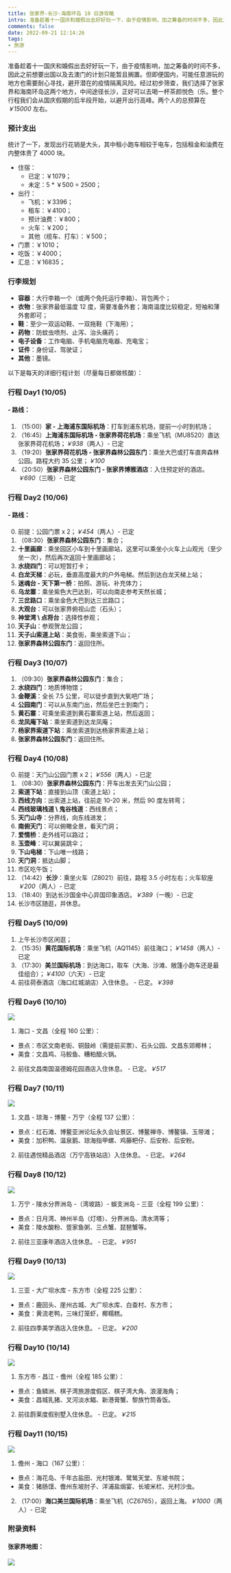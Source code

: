 ```yaml
---
title: 张家界-长沙-海南环岛 10 日游攻略
intro: 准备趁着十一国庆和婚假出去好好玩一下，由于疫情影响，加之筹备的时间不多，因此之前想要出国以及去澳门的计划只能暂且搁置。但即便国内，可能任意游玩的地方也需要耐心寻找，避开潜在的疫情隔离风险。经过初步筛查，我们选择了张家界和海南环岛这两个地方，中间途径长沙，正好可以去喝一杯茶颜悦色（乐。整个行程我们会从国庆假期的后半段开始，以避开出行高峰。两个人的总预算在 ￥15000 ~ ￥20000。
comments: false
date: 2022-09-21 12:14:26
tags:
- 旅游
---
```


准备趁着十一国庆和婚假出去好好玩一下，由于疫情影响，加之筹备的时间不多，因此之前想要出国以及去澳门的计划只能暂且搁置。但即便国内，可能任意游玩的地方也需要耐心寻找，避开潜在的疫情隔离风险。经过初步筛查，我们选择了张家界和海南环岛这两个地方，中间途径长沙，正好可以去喝一杯茶颜悦色（乐。整个行程我们会从国庆假期的后半段开始，以避开出行高峰。两个人的总预算在 *￥15000* 左右。


### 预计支出

统计了一下，发现出行花销是大头，其中租小跑车相较于电车，包括租金和油费在内整体贵了 4000 块。

* 住宿：
  * 已定：￥1079；
  * 未定：5 * ￥500 = 2500；
* 出行：
  * 飞机：￥3396；
  * 租车：￥4100；
  * 预计油费：￥800；
  * 火车：￥200；
  * 其他（缆车、打车）：￥500；
* 门票：￥1010；
* 吃饭：￥4000；
* 汇总：￥16835；

### 行李规划

* **容器**：大行李箱一个（或两个免托运行李箱）、背包两个；
* **衣物**：张家界最低温度 12 度，需要准备外套；海南温度比较稳定，短袖和薄外套即可；
* **鞋**：至少一双运动鞋、一双拖鞋（下海用）；
* **药物**：防蚊虫喷剂、止泻、治头痛药；
* **电子设备**：工作电脑、手机电脑充电器、充电宝；
* **证件**：身份证、驾驶证；
* **其他**：墨镜。


以下是每天的详细行程计划（尽量每日都做核酸）：

### 行程 Day1 (10/05)

#### - 路线：

1. （15:00）**家 - 上海浦东国际机场**：打车到浦东机场，提前一小时到机场；
2. （16:45）**上海浦东国际机场 - 张家界荷花机场**：乘坐飞机（MU8520）直达张家界荷花机场；*￥938*（两人）- 已定
3. （19:20）**张家界荷花机场 - 张家界森林公园东门**：乘坐大巴或打车直奔森林公园。路程大约 35 公里；*￥100*
4. （20:50）**张家界森林公园东门 - 张家界博雅酒店**：入住预定好的酒店。*￥690*（三晚）- 已定


### 行程 Day2 (10/06)

#### - 路线：

0. 前提：公园门票 x 2；*￥454*（两人）- 已定
1. （08:30）**张家界森林公园东门**：集合；
2. **十里画廊**：乘坐园区小车到十里画廊站，这里可以乘坐小火车上山观光（至少坐一次），然后再次返回十里画廊站；
3. **水绕四门**：可以短暂打卡；
4. **白龙天梯**：必玩，垂直高度最大的户外电梯。然后到达白龙天梯上站；
5. **迷魂台 - 天下第一桥**：拍照、游玩、补充体力；
6. **乌龙寨**：乘坐紫色大巴达到，可以向南走参考天然长城；
7. **三岔路口**：乘坐金色大巴到达三岔路口；
8. **大观台**：可以张家界俯视山峦（石头）；
9. **神堂湾 \ 点将台**：选择性参观；
10. **天子山**：参观贺龙公园；
11. **天子山索道上站**：美食街，乘坐索道下山；
12. **张家界森林公园东门**：返回住所。

### 行程 Day3 (10/07)

1. （09:30）**张家界森林公园东门**：集合；
2. **水绕四门**：地质博物馆；
3. **金鞭溪**：全长 7.5 公里，可以徒步直到大氧吧广场；
4. **公园南门**：可以从东南门出，然后坐巴士到南门；
5. **黄石寨**：可乘坐索道到黄石寨索道上站，然后返回；
6. **龙凤庵下站**：乘坐索道到达龙凤庵；
7. **杨家界索道下站**：乘坐索道到达杨家界索道上站；
8. **张家界森林公园东门**：返回住所。


### 行程 Day4 (10/08)

0. 前提：天门山公园门票 x 2；*￥556*（两人）- 已定
1. （08:30）**张家界森林公园东门**：开车出发去天门山公园；
2. **索道下站**：直接到山顶（索道上站）；
3. **西线方向**：出索道上站，往前走 10-20 米，然后 90 度左转弯；
4. **西线玻璃栈道 \ 鬼谷栈道**：西线景点；
5. **天门山寺**：分界线，向东线进发；
6. **南俯天门**：可以俯瞰全景，看天门洞；
7. **爱情桥**：走外线可以路过；
8. **玉壶峰**：可以翼装跳伞；
9. **下山电梯**：下山唯一线路；
10. **天门洞**：抵达山脚；
11. 市区吃午饭；
12. （14:42）**长沙**：乘坐火车（Z8021）前往，路程 3.5 小时左右；火车软座 *￥200*（两人）- 已定
13. （18:40）到达长沙国金中心异国印象酒店。*￥389*（一晚）- 已定
14. 长沙市区随逛，并休息。

### 行程 Day5 (10/09)

1. 上午长沙市区闲逛；
2. （15:35）**黄花国际机场**：乘坐飞机（AQ1145）前往海口；*￥1458*（两人）- 已定
3. （17:30）**美兰国际机场**：到达海口，取车（大海、沙滩、敞篷小跑车还是最佳组合）；*￥4100*（六天）- 已定
4. 前往荷泰酒店（海口红城湖店）入住休息。 - 已定。*￥398*

### 行程 Day6 (10/10)

![](2.png)

1. 海口 - 文昌（全程 160 公里）：
  * 景点：市区文南老街、铜鼓岭（需提前买票）、石头公园、文昌东郊椰林；
  * 美食：文昌鸡、马鲛鱼、糟粕醋火锅。
2. 前往文昌南国温德姆花园酒店入住休息。 - 已定。*￥517*

### 行程 Day7 (10/11)

![](3.png)

1. 文昌 - 琼海 - 博鳌 - 万宁（全程 137 公里）：
  * 景点：红石滩、博鳌亚洲论坛永久会址景区、博鳌禅寺、博鳌镇、玉带滩；
  * 美食：加积鸭、温泉鹅、琼海指甲螺、鸡藤粑仔、后安粉、后安粉。
2. 前往遇悦精品酒店（万宁高铁站店）入住休息。 - 已定。*￥264*

### 行程 Day8 (10/12)

![](4.png)

1. 万宁 - 陵水分界洲岛 -（湾坡路）- 蜈支洲岛 - 三亚（全程 199 公里）：
  * 景点：日月湾、神州半岛（灯塔）、分界洲岛、清水湾等；
  * 美食：陵水酸粉、疍家鱼粥、三点蟹、琵琶蟹等。
2. 前往三亚康年酒店入住休息。 - 已定。*￥951*

### 行程 Day9 (10/13)

![](5.png)

1. 三亚 - 大广坝水库 - 东方市（全程 225 公里）：
  * 景点：鹿回头、崖州古城、大广坝水库、白查村、东方市；
  * 美食：黄流老鸭，三味灯笼虾，椰糯糕。
2. 前往四季美学酒店入住休息。 - 已定。*￥200*

### 行程 Day10 (10/14)

![](6.png)

1. 东方市 - 昌江 - 儋州（全程 185 公里）：
  * 景点：鱼鳞洲、棋子湾旅游度假区、棋子湾大角、浪漫海角；
  * 美食：昌城乳猪、叉河淡水鲳、新港膏蟹、黎族竹筒香饭。
2. 前往蔚莱度假别墅入住休息。 - 已定。*￥215*

### 行程 Day11 (10/15)

![](7.png)

1. 儋州 - 海口（167 公里）：
  * 景点：海花岛、千年古盐田、光村银滩、鹭鸶天堂、东坡书院；
  * 美食：猪肠馍、儋州东坡肘子、洋浦盐焗宴、长坡米栏、光村沙虫。
2. （17:00）**海口美兰国际机场**：乘坐飞机（CZ6765），返回上海。*￥1000*（两人）- 已定


### 附录资料

#### 张家界地图：

![](1.png)

